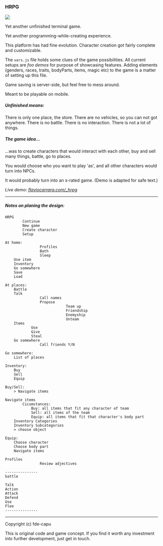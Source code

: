 ### HRPG

![](hrpg.gif)

Yet another unfinished terminal game.

Yet another programming-while-creating experience.

This platform has had fine evolution. Character creation got fairly complete and customizable.

The `vars.js` file holds some clues of the game possibilities. All current setups are _foo demos_ for purpose of showcasing features. Adding elements (genders, races, traits, bodyParts, items, magic etc) to the game is a matter of setting up this file.

Game saving is server-side, but feel free to mess around.

Meant to be playable on mobile.

##### Unfinished means:

There is only one place, the store. There are no vehicles, so you can not got anywhere. There is no battle. There is no interaction. There is not a lot of things.

##### The game idea...

...was to create characters that would interact with each other, buy and sell many things, battle, go to places.

You would choose who you want to play 'as', and all other characters would turn into NPCs.

It would probably turn into an x-rated game. (Demo is adapted for safe text.)

*Live demo: [flaviocarrara.com/_hrpg](http://flaviocarrara.com/_hrpg)*

---

##### Notes on planing the design:

	HRPG
			Continue
			New game
			Create character
			Setup

	At home:
					Profiles
					Bath
					Sleep
		Use item
		Inventory
		Go somewhere
		Save
		Load

	At places:
		Battle
		Talk
					Call names
					Propose
								Team up
								Friendship
								Enemyship
								Unteam
		Items
				Use
				Give
				Steal
		Go somewhere
					Call friends Y/N

	Go somewhere:
		List of places

	Inventory:
		Buy
		Sell
		Equip
		
	Buy/Sell:
		> Navigate items

	Navigate items
			Cicumstances:
				Buy: all items that fit any character of team
				Sell: all items of the team
				Equip: all items that fit that character's body part
		Inventory Categories
		Inventory Subcategories
		> choose object

	Equip:
		Choose character
		Choose body part
		Navigate items
		
	Profiles
					Review adjectives
					
	---------------
	battle

	Talk
	Action
	Attack
	Defend
	Use
	Flee
	---------------

---

Copyright (c) fde-capu

This is original code and game concept. If you find it worth any investment into further development, just get in touch.
